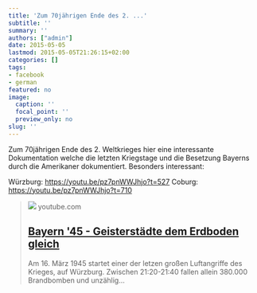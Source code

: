 ```yaml
---
title: 'Zum 70jährigen Ende des 2. ...'
subtitle: ''
summary: ''
authors: ["admin"]
date: 2015-05-05
lastmod: 2015-05-05T21:26:15+02:00
categories: []
tags:
- facebook
- german
featured: no
image:
  caption: ''
  focal_point: ''
  preview_only: no
slug: ''
---
```

Zum 70jährigen Ende des 2. Weltkrieges hier eine interessante Dokumentation welche die letzten Kriegstage und die Besetzung Bayerns durch die Amerikaner dokumentiert. Besonders interessant:

Würzburg: https://youtu.be/pz7pnWWJhjo?t=527 
Coburg: https://youtu.be/pz7pnWWJhjo?t=710
> [![](https://i.ytimg.com/vi/pz7pnWWJhjo/maxresdefault.jpg)](https://youtu.be/pz7pnWWJhjo?t=527)
> youtube.com
> ## [Bayern '45 - Geisterstädte dem Erdboden gleich](https://youtu.be/pz7pnWWJhjo?t=527)
>
>Am 16. März 1945  startet einer der letzen großen Luftangriffe des Krieges, auf Würzburg. Zwischen 21:20-21:40 fallen allein 380.000 Brandbomben und unzählig...


